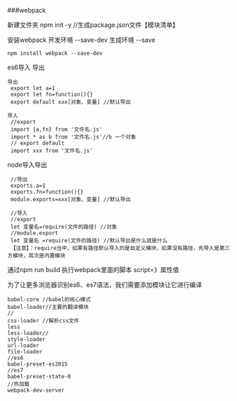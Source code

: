 ###webpack

新建文件夹
npm init -y //生成package.json文件【模块清单】



安装webpack
开发环境 --save-dev
生成环境 --save
```
npm install webpack --save-dev
```
es6导入 导出
```
导出
 export let a=1
 export let fn=function(){}
 export default xxx[对象、变量] //默认导出

导入
 //export
 import {a,fn} from '文件名.js'
 import * as b from '文件名.js'//b 一个对象
 // export default
 import xxx from '文件名.js'
```

node导入导出
```
 //导出
 exports.a=1
 exports.fn=function(){}
 module.exports=xxx[对象、变量] //默认导出

 //导入
 //export
 let 变量名=require(文件的路径) //对象
 //module.export
 let 变量名 =require(文件的路径) //默认导出是什么就是什么
 【注意】：require当中，如果有路径默认导入的是自定义模块，如果没有路径，先导入是第三方模块，其次是内置模块
```

通过npm run build 执行webpack里面的脚本 script=》属性值


为了让更多浏览器识别es6、es7语法，我们需要添加模块让它进行编译
```
babel-core //babel的核心模式
babel-loader//主要的翻译模块
//
css-loader //解析css文件
less
less-loader//
style-loader
url-loader
file-loader
//es6
babel-preset-es2015
//es7
babel-preset-state-0
//热加载
webpack-dev-server
```